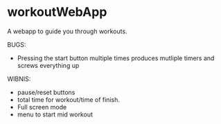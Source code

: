 # workoutWebApp
A webapp to guide you through workouts.

BUGS:
 - Pressing the start button multiple times produces mutliple timers and screws everything up

WIBNIS:
 - pause/reset buttons
 - total time for workout/time of finish.
 - Full screen mode
 - menu to start mid workout
